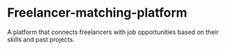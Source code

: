# Freelancer-matching-platform
A platform that connects freelancers with job opportunities based on their skills and past projects.
